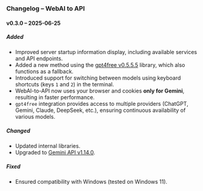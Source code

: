 ### Changelog – WebAI to API

#### v0.3.0 – 2025-06-25

##### Added

- Improved server startup information display, including available services and API endpoints.
- Added a new method using the [gpt4free v0.5.5.5](https://github.com/gpt4free/g4f.dev) library, which also functions as a fallback.
- Introduced support for switching between models using keyboard shortcuts (keys `1` and `2`) in the terminal.
- WebAI-to-API now uses your browser and cookies **only for Gemini**, resulting in faster performance.
- `gpt4free` integration provides access to multiple providers (ChatGPT, Gemini, Claude, DeepSeek, etc.), ensuring continuous availability of various models.

##### Changed

- Updated internal libraries.
- Upgraded to [Gemini API v1.14.0](https://github.com/HanaokaYuzu/Gemini-API).

##### Fixed

- Ensured compatibility with Windows (tested on Windows 11).

